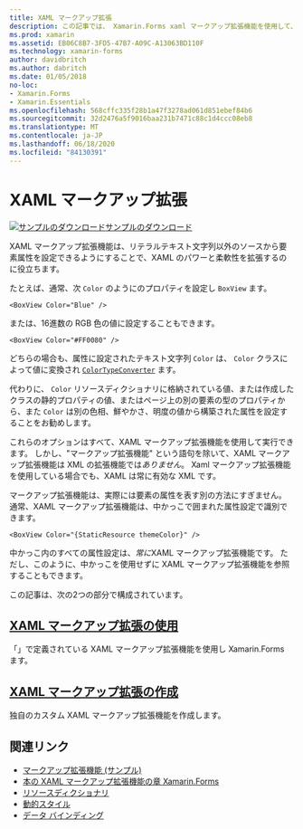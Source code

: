 ```yaml
---
title: XAML マークアップ拡張
description: この記事では、 Xamarin.Forms xaml マークアップ拡張機能を使用して、リテラルテキスト文字列以外のソースから要素属性を設定できるようにすることで、xaml のパワーと柔軟性を拡張する方法について説明します。
ms.prod: xamarin
ms.assetid: EB06C8B7-3FD5-47B7-A09C-A13063BD110F
ms.technology: xamarin-forms
author: davidbritch
ms.author: dabritch
ms.date: 01/05/2018
no-loc:
- Xamarin.Forms
- Xamarin.Essentials
ms.openlocfilehash: 568cffc335f28b1a47f3278ad061d851ebef84b6
ms.sourcegitcommit: 32d2476a5f9016baa231b7471c88c1d4ccc08eb8
ms.translationtype: MT
ms.contentlocale: ja-JP
ms.lasthandoff: 06/18/2020
ms.locfileid: "84130391"
---
```

# <a name="xaml-markup-extensions"></a>XAML マークアップ拡張

[![サンプルのダウンロード](~/media/shared/download.png)サンプルのダウンロード](https://docs.microsoft.com/samples/xamarin/xamarin-forms-samples/xaml-markupextensions)

XAML マークアップ拡張機能は、リテラルテキスト文字列以外のソースから要素属性を設定できるようにすることで、XAML のパワーと柔軟性を拡張するのに役立ちます。

たとえば、通常、次 `Color` のようにのプロパティを設定し `BoxView` ます。

```xaml
<BoxView Color="Blue" />
```

または、16進数の RGB 色の値に設定することもできます。

```xaml
<BoxView Color="#FF0080" />
```

どちらの場合も、属性に設定されたテキスト文字列 `Color` は、 `Color` クラスによって値に変換され [`ColorTypeConverter`](xref:Xamarin.Forms.ColorTypeConverter) ます。

代わりに、 `Color` リソースディクショナリに格納されている値、または作成したクラスの静的プロパティの値、またはページ上の別の要素の型のプロパティから、また `Color` は別の色相、鮮やかさ、明度の値から構築された属性を設定することをお勧めします。

これらのオプションはすべて、XAML マークアップ拡張機能を使用して実行できます。 しかし、"マークアップ拡張機能" という語句を除いて、XAML マークアップ拡張機能は XML の拡張機能では*ありません*。 Xaml マークアップ拡張機能を使用している場合でも、XAML は常に有効な XML です。

マークアップ拡張機能は、実際には要素の属性を表す別の方法にすぎません。 通常、XAML マークアップ拡張機能は、中かっこで囲まれた属性設定で識別できます。

```xaml
<BoxView Color="{StaticResource themeColor}" />
```

中かっこ内のすべての属性設定は、*常に*XAML マークアップ拡張機能です。 ただし、このように、中かっこを使用せずに XAML マークアップ拡張機能を参照することもできます。

この記事は、次の2つの部分で構成されています。

## <a name="consuming-xaml-markup-extensions"></a>[XAML マークアップ拡張の使用](consuming.md)  

「」で定義されている XAML マークアップ拡張機能を使用し Xamarin.Forms ます。

## <a name="creating-xaml-markup-extensions"></a>[XAML マークアップ拡張の作成](creating.md)

独自のカスタム XAML マークアップ拡張機能を作成します。

## <a name="related-links"></a>関連リンク

- [マークアップ拡張機能 (サンプル)](https://docs.microsoft.com/samples/xamarin/xamarin-forms-samples/xaml-markupextensions)
- [本の XAML マークアップ拡張機能の章 Xamarin.Forms](~/xamarin-forms/creating-mobile-apps-xamarin-forms/summaries/chapter10.md)
- [リソースディクショナリ](~/xamarin-forms/xaml/resource-dictionaries.md)
- [動的スタイル](~/xamarin-forms/user-interface/styles/dynamic.md)
- [データ バインディング](~/xamarin-forms/app-fundamentals/data-binding/index.md)
